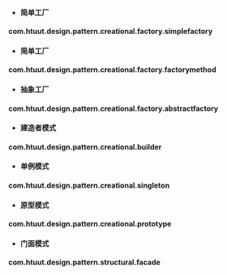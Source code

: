 - #### 简单工厂
#### com.htuut.design.pattern.creational.factory.simplefactory
- #### 简单工厂
#### com.htuut.design.pattern.creational.factory.factorymethod
- #### 抽象工厂
#### com.htuut.design.pattern.creational.factory.abstractfactory
- #### 建造者模式
#### com.htuut.design.pattern.creational.builder
- #### 单例模式
#### com.htuut.design.pattern.creational.singleton
- #### 原型模式
#### com.htuut.design.pattern.creational.prototype
- #### 门面模式
#### com.htuut.design.pattern.structural.facade
